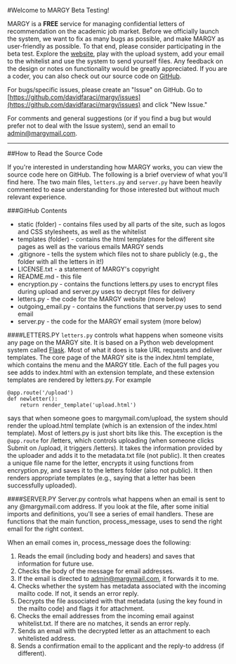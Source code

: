 #Welcome to MARGY Beta Testing!

MARGY is a **FREE** service for managing confidential letters of recommendation on the academic job market. Before we officially launch the system, we want to fix as many bugs as possible, and make MARGY as user-friendly as possible. To that end, please consider participating in the beta test. Explore the [website](http://margymail.com), play with the upload system, add your email to the whitelist and use the system to send yourself files. Any feedback on the design or notes on functionality would be greatly appreciated. If you are a coder, you can also check out our source code on [GitHub](https://github.com/davidfaraci/margy).

For bugs/specific issues, please create an "Issue" on GitHub. Go to [https://github.com/davidfaraci/margy/issues](https://github.com/davidfaraci/margy/issues) and click "New Issue."

For comments and general suggestions (or if you find a bug but would prefer not to deal with the Issue system), send an email to [admin@margymail.com](mailto:admin@margymail.com).


-----


##How to Read the Source Code

If you're interested in understanding how MARGY works, you can view the source code here on GitHub. The following is a brief overview of what you'll find here. The two main files, `letters.py` and `server.py` have been heavily commented to ease understanding for those interested but without much relevant experience.

###GitHub Contents
- static (folder) - contains files used by all parts of the site, such as logos and CSS stylesheets, as well as the whitelist
- templates (folder) - contains the html templates for the different site pages as well as the various emails MARGY sends
- .gitignore - tells the system which files not to share publicly (e.g., the folder with all the letters in it!)
- LICENSE.txt - a statement of MARGY's copyright
- README.md - this file
- encryption.py - contains the functions letters.py uses to encrypt files during upload and server.py uses to decrypt files for delivery
- letters.py - the code for the MARGY website (more below)
- outgoing_email.py - contains the functions that server.py uses to send email
- server.py - the code for the MARGY email system (more below)


####LETTERS.PY
`letters.py` controls what happens when someone visits any page on the MARGY site. It is based on a Python web development system called [Flask](http://flask.pocoo.org/). Most of what it does is take URL requests and deliver templates. The core page of the MARGY site is the index.html template, which contains the menu and the MARGY title. Each of the full pages you see adds to index.html with an extension template, and these extension templates are rendered by letters.py. For example

```
@app.route('/upload')
def newletter():
    return render_template('upload.html')
```

says that when someone goes to margymail.com/upload, the system should render the upload.html template (which is an extension of the index.html template). Most of letters.py is just short bits like this. The exception is the `@app.route` for /letters, which controls uploading (when someone clicks Submit on /upload, it triggers /letters). It takes the information provided by the uploader and adds it to the metadata.txt file (not public). It then creates a unique file name for the letter, encrypts it using functions from encryption.py, and saves it to the letters folder (also not public). It then renders appropriate templates (e.g., saying that a letter has been successfully uploaded).


####SERVER.PY
Server.py controls what happens when an email is sent to any @margymail.com address. If you look at the file, after some initial imports and definitions, you'll see a series of email handlers. These are functions that the main function, process_message, uses to send the right email for the right context.

When an email comes in, process_message does the following:
1. Reads the email (including body and headers) and saves that information for future use.
2. Checks the body of the message for email addresses.
3. If the email is directed to admin@margymail.com, it forwards it to me.
4. Checks whether the system has metadata associated with the incoming mailto code. If not, it sends an error reply.
5. Decrypts the file associated with that metadata (using the key found in the mailto code) and flags it for attachment.
6. Checks the email addresses from the incoming email against whitelist.txt. If there are no matches, it sends an error reply.
7. Sends an email with the decrypted letter as an attachment to each whitelisted address.
8. Sends a confirmation email to the applicant and the reply-to address (if different).  
